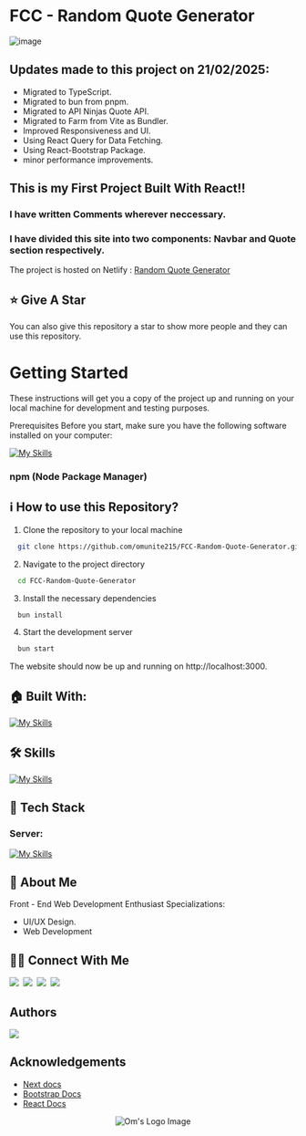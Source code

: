 # FCC - Random Quote Generator

![image](https://github.com/user-attachments/assets/9d30c829-e484-4d72-8f93-a41c311c08f6)


## Updates made to this project on 21/02/2025:
- Migrated to TypeScript.
- Migrated to bun from pnpm.
- Migrated to API Ninjas Quote API.
- Migrated to Farm from Vite as Bundler.
- Improved Responsiveness and UI.
- Using React Query for Data Fetching.
- Using React-Bootstrap Package.
- minor performance improvements.

## This is my First Project Built With React!!

### I have written Comments wherever neccessary.
### I have divided this site into two components: Navbar and Quote section respectively.

The project is hosted on Netlify : [Random Quote Generator](https://randomquotegeneratorbyom.netlify.app/)

## :star: Give A Star

You can also give this repository a star to show more people and they can use this repository.

# Getting Started
These instructions will get you a copy of the project up and running on your local machine for development and testing purposes.

Prerequisites
Before you start, make sure you have the following software installed on your computer:

[![My Skills](https://skillicons.dev/icons?i=nodejs)](https://skillicons.dev)
### npm (Node Package Manager)

## ℹ️ How to use this Repository?

1. Clone the repository to your local machine

```bash
  git clone https://github.com/omunite215/FCC-Random-Quote-Generator.git

```
2. Navigate to the project directory

```bash
  cd FCC-Random-Quote-Generator
```
3. Install the necessary dependencies
```bash
  bun install
```

4. Start the development server
```bash
  bun start
```

The website should now be up and running on http://localhost:3000.

## 🏠 Built With:
[![My Skills](https://skillicons.dev/icons?i=react,bootstrap,bun)](https://skillicons.dev)

## 🛠 Skills
[![My Skills](https://skillicons.dev/icons?i=js,ts,html,css)](https://skillicons.dev)


## 📲 Tech Stack

### **Server:** 
[![My Skills](https://skillicons.dev/icons?i=netlify)](https://skillicons.dev)


## 🚀 About Me
Front - End Web Development Enthusiast
Specializations:
- UI/UX Design.
- Web Development

## 🙋‍♂️ Connect With Me
[<img src="https://skillicons.dev/icons?i=github" />](https://github.com/omunite215)&nbsp;
[<img src="https://skillicons.dev/icons?i=linkedin" />](https://www.linkedin.com/in/om-patel-401068143/)&nbsp;
[<img src="https://skillicons.dev/icons?i=instagram" />](https://www.instagram.com/_21omp/)&nbsp;
[<img src="https://skillicons.dev/icons?i=devto" />](https://portfolio-jade-gamma-13.vercel.app/)

## Authors
<p align="left">
  <a href="https://skillicons.dev">
    <a href="https://github.com/omunite215">
      <img src="https://skillicons.dev/icons?i=github" />
    </a>
  </a>
</p>


## Acknowledgements

 - [Next docs](https://nextjs.org/docs)
 - [Bootstrap Docs](https://getbootstrap.com/docs/5.3/getting-started/introduction/)
 - [React Docs](https://reactjs.org/)


<p align="center">
  <img src="https://github.com/omunite215/FCC-Random-Quote-Generator/assets/78680563/613aa88f-ca0f-4820-9ba5-aae10dcc0c5e" alt="Om's Logo Image"/>
</p>
